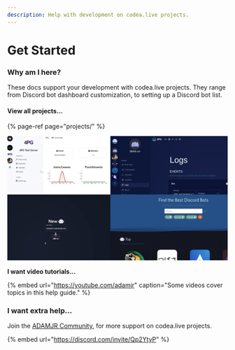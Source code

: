 ```yaml
---
description: Help with development on codea.live projects.
---
```


# Get Started

### Why am I here?

These docs support your development with codea.live projects. They range from Discord bot dashboard customization, to setting up a Discord bot list.

#### View all projects...

{% page-ref page="projects/" %}

![1PG \(top left\), DBots \(top right\), 6PG \(bottom left\), DBots \(bottom right\).](.gitbook/assets/projects.png)

**I want video tutorials...**

{% embed url="https://youtube.com/adamjr" caption="Some videos cover topics in this help guide." %}

### I want extra help...

Join the [ADAMJR Community](https://discord.com/invite/Qp2YtyP), for more support on codea.live projects.

{% embed url="https://discord.com/invite/Qp2YtyP" %}


